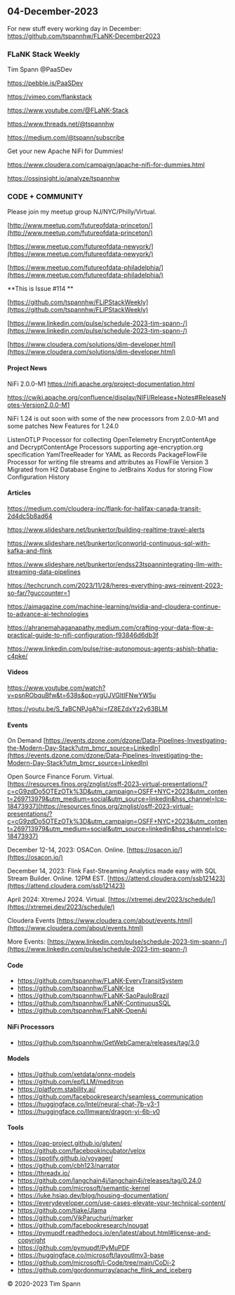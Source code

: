 
## 04-December-2023

For new stuff every working day in December: https://github.com/tspannhw/FLaNK-December2023



### FLaNK Stack Weekly


Tim Spann @PaaSDev

https://pebble.is/PaaSDev

https://vimeo.com/flankstack

https://www.youtube.com/@FLaNK-Stack

https://www.threads.net/@tspannhw

https://medium.com/@tspann/subscribe

Get your new Apache NiFi for Dummies!

https://www.cloudera.com/campaign/apache-nifi-for-dummies.html

https://ossinsight.io/analyze/tspannhw



### CODE + COMMUNITY

Please join my meetup group NJ/NYC/Philly/Virtual. 

[http://www.meetup.com/futureofdata-princeton/](http://www.meetup.com/futureofdata-princeton/)

[https://www.meetup.com/futureofdata-newyork/](https://www.meetup.com/futureofdata-newyork/)

[https://www.meetup.com/futureofdata-philadelphia/](https://www.meetup.com/futureofdata-philadelphia/)


**This is Issue #114 **



[https://github.com/tspannhw/FLiPStackWeekly](https://github.com/tspannhw/FLiPStackWeekly)

[https://www.linkedin.com/pulse/schedule-2023-tim-spann-/](https://www.linkedin.com/pulse/schedule-2023-tim-spann-/)

[https://www.cloudera.com/solutions/dim-developer.html](https://www.cloudera.com/solutions/dim-developer.html)


#### Project News

NiFi 2.0.0-M1
https://nifi.apache.org/project-documentation.html

https://cwiki.apache.org/confluence/display/NIFI/Release+Notes#ReleaseNotes-Version2.0.0-M1

NiFi 1.24 is out soon with some of the new processors from 2.0.0-M1 and some patches
New Features for 1.24.0

ListenOTLP Processor for collecting OpenTelemetry
EncryptContentAge and DecryptContentAge Processors supporting age-encryption.org specification
YamlTreeReader for YAML as Records
PackageFlowFile Processor for writing file streams and attributes as FlowFile Version 3
Migrated from H2 Database Engine to JetBrains Xodus for storing Flow Configuration History


#### Articles

https://medium.com/cloudera-inc/flank-for-halifax-canada-transit-2d4dc5b8ad64

https://www.slideshare.net/bunkertor/building-realtime-travel-alerts

https://www.slideshare.net/bunkertor/jconworld-continuous-sql-with-kafka-and-flink

https://www.slideshare.net/bunkertor/endss23tspannintegrating-llm-with-streaming-data-pipelines

https://techcrunch.com/2023/11/28/heres-everything-aws-reinvent-2023-so-far/?guccounter=1

https://aimagazine.com/machine-learning/nvidia-and-cloudera-continue-to-advance-ai-technologies

https://ahranemahaganapathy.medium.com/crafting-your-data-flow-a-practical-guide-to-nifi-configuration-f93846d6db3f

https://www.linkedin.com/pulse/rise-autonomous-agents-ashish-bhatia-c4pke/



#### Videos


https://www.youtube.com/watch?v=psnRObquBfw&t=638s&pp=ygUJVGltIFNwYW5u

https://youtu.be/S_faBCNPJgA?si=fZ8EZdxYz2y63BLM


#### Events




On Demand
[https://events.dzone.com/dzone/Data-Pipelines-Investigating-the-Modern-Day-Stack?utm_bmcr_source=LinkedIn](https://events.dzone.com/dzone/Data-Pipelines-Investigating-the-Modern-Day-Stack?utm_bmcr_source=LinkedIn)

Open Source Finance Forum.  Virtual.
[https://resources.finos.org/znglist/osff-2023-virtual-presentations/?c=cG9zdDo5OTEzOTk%3D&utm_campaign=OSFF+NYC+2023&utm_content=269713979&utm_medium=social&utm_source=linkedin&hss_channel=lcp-18473937](https://resources.finos.org/znglist/osff-2023-virtual-presentations/?c=cG9zdDo5OTEzOTk%3D&utm_campaign=OSFF+NYC+2023&utm_content=269713979&utm_medium=social&utm_source=linkedin&hss_channel=lcp-18473937)



December 12-14, 2023:  OSACon.   Online.
[https://osacon.io/](https://osacon.io/)

December 14, 2023:  Flink Fast-Streaming Analytics made easy with SQL Stream Builder. Online. 12PM EST.
[https://attend.cloudera.com/ssb121423](https://attend.cloudera.com/ssb121423)

April 2024: XtremeJ 2024. Virtual.
[https://xtremej.dev/2023/schedule/](https://xtremej.dev/2023/schedule/)


Cloudera Events
[https://www.cloudera.com/about/events.html](https://www.cloudera.com/about/events.html)

More Events:
[https://www.linkedin.com/pulse/schedule-2023-tim-spann-/](https://www.linkedin.com/pulse/schedule-2023-tim-spann-/)


#### Code

* https://github.com/tspannhw/FLaNK-EveryTransitSystem
* https://github.com/tspannhw/FLaNK-Ice
* https://github.com/tspannhw/FLaNK-SaoPauloBrazil
* https://github.com/tspannhw/FLaNK-ContinuousSQL
* https://github.com/tspannhw/FLaNK-OpenAi


#### NiFi Processors

* https://github.com/tspannhw/GetWebCamera/releases/tag/3.0

#### Models

* https://github.com/xetdata/onnx-models
* https://github.com/epfLLM/meditron
* https://platform.stability.ai/
* https://github.com/facebookresearch/seamless_communication
* https://huggingface.co/Intel/neural-chat-7b-v3-1
* https://huggingface.co/llmware/dragon-yi-6b-v0
  

#### Tools

* https://oap-project.github.io/gluten/
* https://github.com/facebookincubator/velox
* https://spotify.github.io/voyager/
* https://github.com/cbh123/narrator
* https://threadx.io/
* https://github.com/langchain4j/langchain4j/releases/tag/0.24.0
* https://github.com/microsoft/semantic-kernel
* https://luke.hsiao.dev/blog/housing-documentation/
* https://everydeveloper.com/use-cases-elevate-your-technical-content/
* https://github.com/tjake/Jlama
* https://github.com/VikParuchuri/marker
* https://github.com/facebookresearch/nougat
* https://pymupdf.readthedocs.io/en/latest/about.html#license-and-copyright
* https://github.com/pymupdf/PyMuPDF
* https://huggingface.co/microsoft/layoutlmv3-base
* https://github.com/microsoft/i-Code/tree/main/CoDi-2
* https://github.com/gordonmurray/apache_flink_and_iceberg


&copy; 2020-2023 Tim Spann
